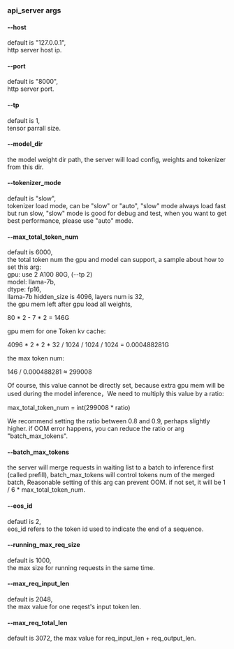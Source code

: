 ### api_server args 

#### --host
default is "127.0.0.1",  
http server host ip.

#### --port
default is "8000",  
http server port.

#### --tp
default is 1,  
tensor parrall size.

#### --model_dir

the model weight dir path, the server will load config, weights and tokenizer from this dir.

#### --tokenizer_mode
default is "slow",  
tokenizer load mode, can be "slow" or "auto", "slow" mode always load fast but run slow, "slow" mode is good for debug and test, when you want to get best performance, please use "auto" mode.

#### --max_total_token_num

default is 6000,  
the total token num the gpu and model can support, a sample about how to set this arg:   
gpu: use 2 A100 80G, (--tp 2)  
model: llama-7b,  
dtype: fp16,  
llama-7b hidden_size is 4096, layers num is 32,   
the gpu mem left after gpu load all weights,   

80 * 2 - 7 * 2 = 146G  

gpu mem for one Token kv cache:   

4096 * 2 * 2 * 32 / 1024 / 1024 / 1024 =  0.000488281G  

the max token num:    

146 / 0.000488281 ≈ 299008  

Of course, this value cannot be directly set, because extra gpu mem will be used during the model inference，We need to multiply this value by a ratio:  

max_total_token_num = int(299008 * ratio)   

We recommend setting the ratio between 0.8 and 0.9, perhaps slightly higher. if OOM error happens, you can reduce the ratio or arg "batch_max_tokens".  

#### --batch_max_tokens

the server will merge requests in waiting list to a batch to inference first (called prefill), batch_max_tokens will control tokens num of the merged batch, Reasonable setting of this arg can prevent OOM. if not set, it will be 1 / 6 * max_total_token_num.

#### --eos_id

defautl is 2,  
eos_id refers to the token id used to indicate the end of a sequence.

#### --running_max_req_size  

default is 1000,   
the max size for running requests in the same time.  

#### --max_req_input_len
default is 2048,  
the max value for one reqest's input token len.  


#### --max_req_total_len
default is 3072,
the max value for req_input_len + req_output_len.